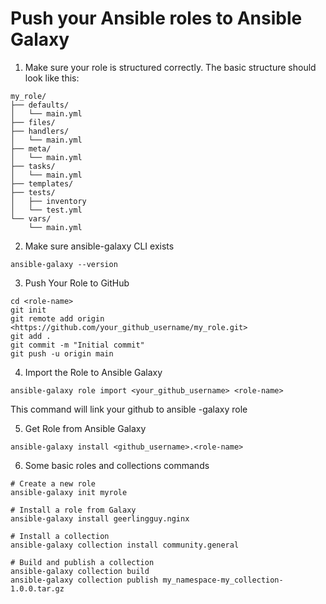 # Push your Ansible roles to Ansible Galaxy

1. Make sure your role is structured correctly. The basic structure should look like this:

```
my_role/
├── defaults/
│   └── main.yml
├── files/
├── handlers/
│   └── main.yml
├── meta/
│   └── main.yml
├── tasks/
│   └── main.yml
├── templates/
├── tests/
│   ├── inventory
│   └── test.yml
└── vars/
    └── main.yml
```

2. Make sure ansible-galaxy CLI exists

```
ansible-galaxy --version
```

3. Push Your Role to GitHub

```
cd <role-name>
git init
git remote add origin <https://github.com/your_github_username/my_role.git>
git add .
git commit -m "Initial commit"
git push -u origin main
```

4. Import the Role to Ansible Galaxy

```
ansible-galaxy role import <your_github_username> <role-name>
```

This command will link your github to ansible -galaxy role

5. Get Role from Ansible Galaxy

```
ansible-galaxy install <github_username>.<role-name>
```
6. Some basic roles and collections commands

```
# Create a new role
ansible-galaxy init myrole

# Install a role from Galaxy
ansible-galaxy install geerlingguy.nginx

# Install a collection
ansible-galaxy collection install community.general

# Build and publish a collection
ansible-galaxy collection build
ansible-galaxy collection publish my_namespace-my_collection-1.0.0.tar.gz
```
